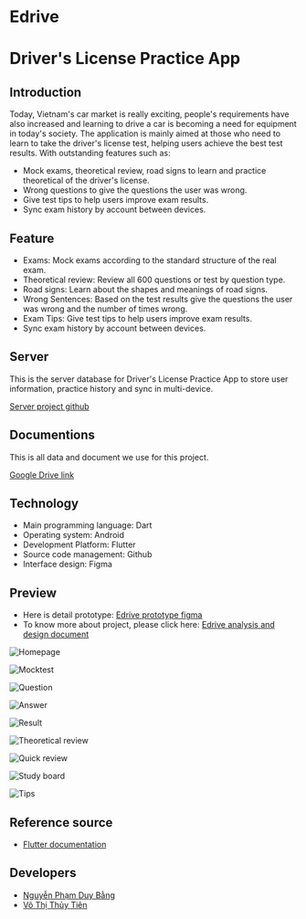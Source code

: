 
# Edrive
# Driver's License Practice App

## Introduction

Today, Vietnam's car market is really exciting, people's requirements have also increased and learning to drive a car is becoming a need for equipment in today's society. The application is mainly aimed at those who need to learn to take the driver's license test, helping users achieve the best test results. With outstanding features such as:
 - Mock exams, theoretical review, road signs to learn and practice theoretical of the driver's license.
 - Wrong questions to give the questions the user was wrong.
 - Give test tips to help users improve exam results.
 - Sync exam history by account between devices.

## Feature
 - Exams: Mock exams according to the standard structure of the real exam.
 - Theoretical review: Review all 600 questions or test by question type.
 - Road signs: Learn about the shapes and meanings of road signs.
 - Wrong Sentences: Based on the test results give the questions the user was wrong and the number of times wrong.
 - Exam Tips: Give test tips to help users improve exam results.
 - Sync exam history by account between devices.

## Server 
This is the server database for Driver's License Practice App to store user information, practice history and sync in multi-device.

[Server project github](https://github.com/bang2001vl/luyenthigplx)

## Documentions 
This is all data and document we use for this project.

[Google Drive link]([https://github.com/bang2001vl/luyenthigplx](https://drive.google.com/drive/folders/1lIYyPM59bN40QAoac-AtSXJ6qSRwfHs9?usp=sharing))

## Technology
- Main programming language: Dart
- Operating system: Android
- Development Platform: Flutter
- Source code management: Github
- Interface design: Figma

## Preview

- Here is detail prototype: [Edrive prototype figma](https://www.figma.com/proto/LB4L2DvCZtpceeWgBBNXDq/EDrive?node-id=608%3A638&scaling=scale-down&page-id=0%3A1&starting-point-node-id=1%3A1566)
- To know more about project, please click here: [Edrive analysis and design document](https://docs.google.com/document/d/1R-Gpr8YoYJYOb5bAJG96o6bDRJ_MMjb6/edit?usp=sharing&ouid=106768158041367014875&rtpof=true&sd=true)

![Homepage](https://drive.google.com/uc?id=1l7fk5xx8bIqlkIT7CFYuJL06mDMii7LZ)

![Mocktest](https://drive.google.com/uc?id=1Jc3MvLsBMuwyty6bQ9zmo0kZha82J2oF)

![Question](https://drive.google.com/uc?id=18fXFilP13ugRUb9CedIVAMf9Ove9SeGL)

![Answer](https://drive.google.com/uc?id=1r-VaXdbhl1Y5GnBRXWxply2UTPl5Ovjs)

![Result](https://drive.google.com/uc?id=1Wzeif2V350e52ilK58IIqcwiox7beN4Z)

![Theoretical review](https://drive.google.com/uc?id=1zWNAST3S9SJU2p1JC98HgD2vHobhEme9)

![Quick review](https://drive.google.com/uc?id=1WDDyLKxUjcV_Nt5PZztKU1WfD9CtpIXE)

![Study board](https://drive.google.com/uc?id=1O8MQk0VPVkun_UsK98bz3XZWHbOjw4HV)

![Tips](https://drive.google.com/uc?id=1O7XpdtKOZHWXUGowYwKpub2qjGhatc0A)


## Reference source
- [Flutter documentation](https://flutter.dev/docs)

## Developers
- [Nguyễn Phạm Duy Bằng](https://github.com/bang2001vl)
- [Võ Thị Thủy Tiên](https://github.com/thuytien2001)



